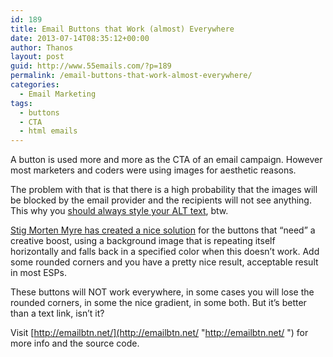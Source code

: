 ```yaml
---
id: 189
title: Email Buttons that Work (almost) Everywhere
date: 2013-07-14T08:35:12+00:00
author: Thanos
layout: post
guid: http://www.55emails.com/?p=189
permalink: /email-buttons-that-work-almost-everywhere/
categories:
  - Email Marketing
tags:
  - buttons
  - CTA
  - html emails
---
```

A button is used more and more as the CTA of an email campaign. However most marketers and coders were using images for aesthetic reasons.

The problem with that is that there is a high probability that the images will be blocked by the email provider and the recipients will not see anything. This why you [should always style your ALT text](http://www.55emails.com/use-alt-text-and-use-it-correctly/ "Use ALT text and use it correctly"), btw.

[Stig Morten Myre has created a nice solution](http://emailbtn.net/ "http://emailbtn.net/") for the buttons that &#8220;need&#8221; a creative boost, using a background image that is repeating itself horizontally and falls back in a specified color when this doesn&#8217;t work. Add some rounded corners and you have a pretty nice result, acceptable result in most ESPs.

These buttons will NOT work everywhere, in some cases you will lose the rounded corners, in some the nice gradient, in some both. But it&#8217;s better than a text link, isn&#8217;t it?

Visit [http://emailbtn.net/](http://emailbtn.net/ "http://emailbtn.net/ ") for more info and the source code.